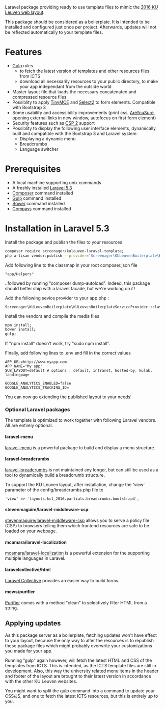 Laravel package providing ready to use template files to mimic 
the [2016 KU Leuven web layout](https://stijl.kuleuven.be/2016/release/latest/howto_devs.html).

This package should be considered as a boilerplate. It is intended to be installed and configured just once per project.
Afterwards, updates will not be reflected automatically to your template files.

# Features
* [Gulp](http://gulpjs.com) rules 
  * to fetch the latest version of templates and other resources files from ICTS
  * download all necessarily resources to your public directory, to make your app independant from the outside world
* Master layout file that loads the necessary concatenated and compressed resource files
* Possiblity to apply [TinyMCE](https://www.tinymce.com) and [Select2](https://select2.github.io/) to form elements. Compatible with Bootstrap 3
* Some usability and accessibility improvements (print css, [AreYouSure](https://github.com/codedance/jquery.AreYouSure), opening external links in new window, autofocus on first form element)
* Security features such as [CSP 2](https://en.wikipedia.org/wiki/Content_Security_Policy) support
* Possiblity to display the following user interface elements, dynamically built and compatible with the Bootstrap 3 and Laravel system:
  * Displaying a dynamic menu
  * Breadcrumbs
  * Language switcher

# Prerequisites
* A local machine supporting unix commands
* A freshly installed [Laravel 5.3](http://www.laravel.com)
* [Composer](http://getcomposer.org) command installed
* [Gulp](http://gulpjs.com) command installed
* [Bower](http://bower.io) command installed
* [Compass](http://compass-style.org/) command installed

# Installation in Laravel 5.3

Install the package and publish the files to your resources
``` bash
composer require screenager/kuleuven-laravel-template;
php artisan vendor:publish --provider="Screenager\KULeuvenBoilerplate\KULeuvenBoilerplateServiceProvider" --force;
```

Add following line to the classmap in your root composer.json file
```
"app/Helpers"
```
..followed by running "composer dump-autoload". Indeed, this package should better ship with a laravel facade, but we're working on it!

Add the following sevice provider to your app.php :
```
Screenager\KULeuvenBoilerplate\KULeuvenBoilerplateServiceProvider::class,
```

Install the vendors and compile the media files
``` bash
npm install;
bower install;
gulp;
```

If "npm install" doesn't work, try "sudo npm install".

Finally, add following lines to .env and fill in the correct values
```
APP_URL=http://www.myapp.com
APP_NAME="My app"
SUB_LAYOUT=default # options : default, intranet, hosted-by, kulak, landingpage

GOOGLE_ANALYTICS_ENABLED=false
GOOGLE_ANALYTICS_TRACKING_ID=
```

You can now go extending the published layout to your needs!

### Optional Laravel packages
The template is optimized to work together with following Laravel vendors.
All are entirely optional.

#### laravel-menu
[laravel-menu](https://github.com/lavary/laravel-menu) is a powerful package to build and display a menu structure.

#### laravel-breadcrumbs
[laravel-breadcrumbs](https://github.com/davejamesmiller/laravel-breadcrumbs) is not maintained any longer, but can still be used as a tool to dynamically build a breadcrumb structure.

To support the KU Leuven layout, after  installation, change the 'view' parameter of the config/breadcrumbs.php file to

```
'view' => 'layouts.kul_2016.partials.breadcrumbs.bootstrap4',
```

#### stevenmaguire/laravel-middleware-csp
[stevenmaguire/laravel-middleware-csp](https://github.com/stevenmaguire/laravel-middleware-csp) allows you to serve a policy file (CSP) to browsers telling them which frontend resources are safe to be loaded on your webpage.

#### mcamara/laravel-localization
[mcamara/laravel-localization](https://github.com/mcamara/laravel-localization) is a powerful extension for the supporting multiple languages in Laravel.

#### laravelcollective/html
[Laravel Collective](https://github.com/laravelcollective/html) provides an easier way to build forms.

#### mews/purifier
[Purifier](https://github.com/mewebstudio/Purifier) comes with a method "clean" to selectively filter HTML from a string.


## Applying updates
As this package server as a boilerplate, fetching updates won't have effect to your layout,
because the only way to alter the resources is to republish these package files which might probably overwrite your customizations you made for your app.

Running "gulp" again however, will fetch the latest HTML and CSS of the templates from ICTS. 
This is intended, as the ICTS template files are still in development. 
Also, this way the university related menu items in the header and footer of the layout are brought to their latest version in accordance with the other KU Leuven websites.

You might want to split the gulp command into a command to update your CSS/JS, and one to fetch the latest ICTS resources, but this is entirely up to you.
